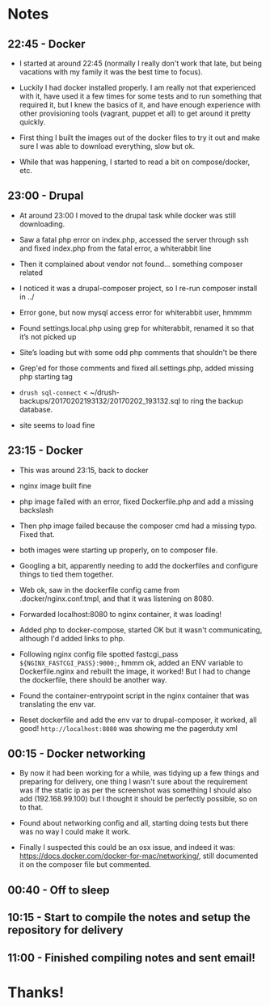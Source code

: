 # Notes

## 22:45 - Docker

- I started at around 22:45 (normally I really don't work that late, but being vacations with my family it was the best time to focus).

- Luckily I had docker installed properly. I am really not that experienced with it, have used it a few times for some tests and to run something that required it, but I knew the basics of it, and have enough experience with other provisioning tools (vagrant, puppet et all) to get around it pretty quickly.

- First thing I built the images out of the docker files to try it out and make sure I was able to download everything, slow but ok.

- While that was happening, I started to read a bit on compose/docker, etc.

## 23:00 - Drupal

- At around 23:00 I moved to the drupal task while docker was still downloading.

- Saw a fatal php error on index.php, accessed the server through ssh and fixed index.php from the fatal error, a whiterabbit line

- Then it complained about vendor not found… something composer related

- I noticed it was a drupal-composer project, so I re-run composer install in ../

- Error gone, but now mysql access error for whiterabbit user, hmmmm

- Found settings.local.php using grep for whiterabbit, renamed it so that it’s not picked up

- Site’s loading but with some odd php comments that shouldn't be there

- Grep'ed for those comments and fixed all.settings.php, added missing php starting tag

- `drush sql-connect` < ~/drush-backups/20170202193132/20170202_193132.sql to ring the backup database.

- site seems to load fine

## 23:15 - Docker

- This was around 23:15, back to docker

- nginx image built fine

- php image failed with an error, fixed Dockerfile.php and add a missing backslash

- Then php image failed because the composer cmd had a missing typo. Fixed that.

- both images were starting up properly, on to composer file.

- Googling a bit, apparently needing to add the dockerfiles and configure things to tied them together.

- Web ok, saw in the dockerfile config came from .docker/nginx.conf.tmpl, and that it was listening on 8080.

- Forwarded localhost:8080 to nginx container, it was loading!

- Added php to docker-compose, started OK but it wasn't communicating, although I'd added links to php.

- Following nginx config file spotted fastcgi_pass `${NGINX_FASTCGI_PASS}:9000;`, hmmm ok, added an ENV variable to Dockerfile.nginx and rebuilt the image, it worked! But I had to change the dockerfile, there should be another way.

- Found the container-entrypoint script in the nginx container that was translating the env var.

- Reset dockerfile and add the env var to drupal-composer, it worked, all good! `http://localhost:8080` was showing me the pagerduty xml

## 00:15 - Docker networking

- By now it had been working for a while, was tidying up a few things and preparing for delivery, one thing I wasn't sure about the requirement was if the static ip as per the screenshot was something I should also add (192.168.99.100) but I thought it should be perfectly possible, so on to that.

- Found about networking config and all, starting doing tests but there was no way I could make it work.

- Finally I suspected this could be an osx issue, and indeed it was: https://docs.docker.com/docker-for-mac/networking/, still documented it on the composer file but commented.


## 00:40 - Off to sleep

## 10:15 - Start to compile the notes and setup the repository for delivery

## 11:00 - Finished compiling notes and sent email!

# Thanks!
